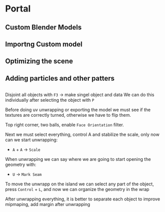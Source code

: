 # Portal

## Custom Blender Models

## Importng Custom model

## Optimizing the scene

## Adding particles and other patters

``` javascript

```

Disjoint all objects with `F3` -> make singel object and data
We can do this individually after selecting the object with `P`

Before doing uv unwrapping or exporting the model we must see if the textures are correctly turned, otherwise we have to flip them.

Top right corner, two balls, enable `Face Orientation` filter.

Next we must select everything, control A and stabilize the scale, only now can we start unwrapping:

* `A` + `A` -> `Scale`

When unwrapping we can say where we are going to start opening the geometry with:

* `U` -> `Mark Seam`

To move the unwrapp on the island we can select any part of the object, press `Control` + `L`, and now we can organize the geometry in the wrap

After unwrapping everything, it is better to separate each object to improve mipmaping, add margin after unwrapping